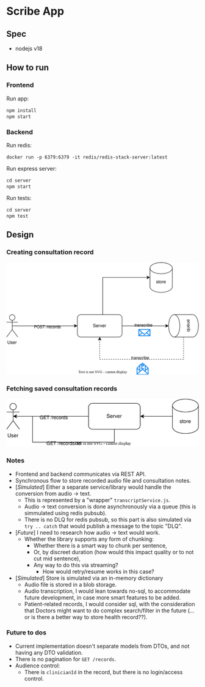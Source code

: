 # Scribe App

## Spec

- nodejs v18

## How to run

### Frontend

Run app:
```
npm install
npm start
```

### Backend

Run redis:
```
docker run -p 6379:6379 -it redis/redis-stack-server:latest
```

Run express server:
```
cd server
npm start
```

Run tests:
```
cd server
npm test
```

## Design

### Creating consultation record

![Saving consultation record](doc/scribe-flow.svg)

### Fetching saved consultation records

![Fetching consultation record](doc/scribe-flow-2.svg)

### Notes
- Frontend and backend communicates via REST API.
- Synchronous flow to store recorded audio file and consultation notes.
- [*Simulated*] Either a separate service/library would handle the conversion from audio -> text.
    - This is represented by a "wrapper" `transcriptService.js`.
    - Audio -> text conversion is done asynchronously via a queue (this is simmulated using redis pubsub).
    - There is no DLQ for redis pubsub, so this part is also simulated via `try .. catch` that would publish a message to the topic "DLQ".
- [*Future*] I need to research how audio -> text would work.
    - Whether the library supports any form of chunking:
        - Whether there is a smart way to chunk per sentence,
        - Or, by discreet duration (how would this impact quality or to not cut mid sentence),
        - Any way to do this via streaming?
            - How would retry/resume works in this case?
- [*Simulated*] Store is simulated via an in-memory dictionary
    - Audio file is stored in a blob storage.
    - Audio transcription, I would lean towards no-sql, to accommodate future development, in case more smart features to be added.
    - Patient-related records, I would consider sql, with the consideration that Doctors might want to do complex search/filter in the future (... or is there a better way to store health record??).

### Future to dos
- Current implementation doesn't separate models from DTOs, and not having any DTO validation.
- There is no pagination for `GET /records`.
- Audience control:
    - There is `clinicianId` in the record, but there is no login/access control.